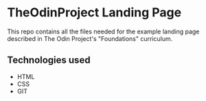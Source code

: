 # TheOdinProject Landing Page

This repo contains all the files needed for the example landing page described in The Odin Project's "Foundations" curriculum. 

## Technologies used

- HTML
- CSS
- GIT 